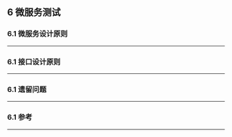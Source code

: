## 6 微服务测试
### 6.1 微服务设计原则
- - - - -
### 6.1 接口设计原则
- - - - -
### 6.1 遗留问题
- - - - -
### 6.1 参考
- - - - -